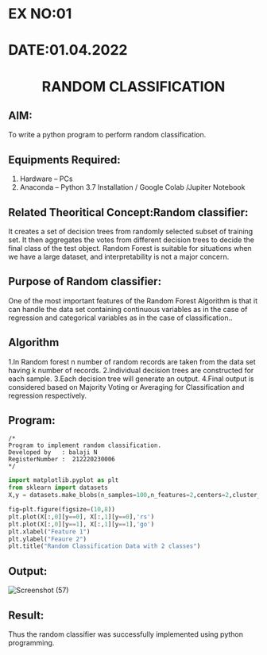 # EX NO:01
# DATE:01.04.2022
# <p align="center">RANDOM CLASSIFICATION</p>
## AIM:
To write a python program to perform random classification.

## Equipments Required:
1. Hardware – PCs
2. Anaconda – Python 3.7 Installation / Google Colab /Jupiter Notebook

## Related Theoritical Concept:Random classifier:
It creates a set of decision trees from randomly selected subset of training set. It then aggregates the votes from different decision trees to decide the final class of the test object. Random Forest is suitable for situations when we have a large dataset, and interpretability is not a major concern.

## Purpose of Random classifier:
One of the most important features of the Random Forest Algorithm is that it can handle the data set containing continuous variables as in the case of regression and categorical variables as in the case of classification..

## Algorithm
1.In Random forest n number of random records are taken from the data set having k number of records. 
2.Individual decision trees are constructed for each sample. 
3.Each decision tree will generate an output. 
4.Final output is considered based on Majority Voting or Averaging for Classification and regression respectively.
## Program:
```
/*
Program to implement random classification.
Developed by   : balaji N
RegisterNumber :  212220230006
*/
```
```python
import matplotlib.pyplot as plt
from sklearn import datasets
X,y = datasets.make_blobs(n_samples=100,n_features=2,centers=2,cluster_std=1.05,random_state=2)

fig=plt.figure(figsize=(10,8))
plt.plot(X[:,0][y==0], X[:,1][y==0],'rs')
plt.plot(X[:,0][y==1], X[:,1][y==1],'go')
plt.xlabel("Feature 1")
plt.ylabel("Feaure 2")
plt.title("Random Classification Data with 2 classes")
```
## Output:
![Screenshot (57)](https://user-images.githubusercontent.com/75234946/162910739-ae26bb7a-4c5e-4673-ab2d-62a6888de59f.png)



## Result:
Thus the random classifier was successfully implemented using python programming.
